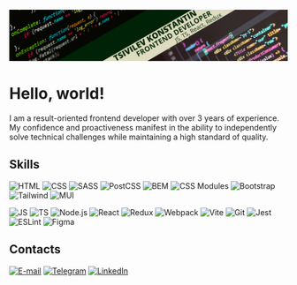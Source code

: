 ![Header](https://github.com/Lasterius/Lasterius/blob/main/header.png)

# Hello, world!

I am a result-oriented frontend developer with over 3 years of experience. My confidence and proactiveness manifest in the ability to independently solve technical challenges while maintaining a high standard of quality.

## Skills

![HTML](https://img.shields.io/badge/-HTML-002206?style=plastic&logo=html5)
![CSS](https://img.shields.io/badge/-CSS-002206?style=plastic&logo=css3&logoColor=1572B6)
![SASS](https://img.shields.io/badge/-SASS-002206?style=plastic&logo=sass&logoColor=#CC6699)
![PostCSS](https://img.shields.io/badge/-PostCSS-002206?style=plastic&logo=postcss&logoColor=#DD3A0A)
![BEM](https://img.shields.io/badge/-BEM-002206?style=plastic&logo=bem&logoColor=#000000)
![CSS Modules](https://img.shields.io/badge/-CSS%20Modules-002206?style=plastic&logo=cssmodules&logoColor=#000000)
![Bootstrap](https://img.shields.io/badge/-Bootstrap-002206?style=plastic&logo=bootstrap&logoColor=#7952B3)
![Tailwind](https://img.shields.io/badge/-Tailwind-002206?style=plastic&logo=tailwindcss&logoColor=#06B6D4)
![MUI](https://img.shields.io/badge/-MUI-002206?style=plastic&logo=mui&logoColor=#007FFF)

![JS](https://img.shields.io/badge/-JS-002206?style=plastic&logo=javascript)
![TS](https://img.shields.io/badge/-TS-002206?style=plastic&logo=typescript&logoColor=#3178C6)
![Node.js](https://img.shields.io/badge/-Node.js-002206?style=plastic&logo=nodedotjs&logoColor=#339933)
![React](https://img.shields.io/badge/-React-002206?style=plastic&logo=react)
![Redux](https://img.shields.io/badge/-Redux-002206?style=plastic&logo=redux&logoColor=#764ABC)
![Webpack](https://img.shields.io/badge/-Webpack-002206?style=plastic&logo=webpack&logoColor=#8DD6F9)
![Vite](https://img.shields.io/badge/-Vite-002206?style=plastic&logo=vite&logoColor=#646CFF)
![Git](https://img.shields.io/badge/-Git-002206?style=plastic&logo=Git&logoColor=#F05032)
![Jest](https://img.shields.io/badge/-Jest-002206?style=plastic&logo=jest&logoColor=C21325)
![ESLint](https://img.shields.io/badge/-ESLint-002206?style=plastic&logo=eslint&logoColor=4B32C3)
![Figma](https://img.shields.io/badge/-Figma-002206?style=plastic&logo=figma&logoColor=#F24E1E)

## Contacts

[![E-mail](https://img.shields.io/badge/-E‒mail-002206?style=plastic&logo=gmail)](mailto:tsivilev.dev@gmail.com)
[![Telegram](https://img.shields.io/badge/-Telegram-002206?style=plastic&logo=telegram)](https://telegram.me/tsivilev_dev)
[![LinkedIn](https://img.shields.io/badge/-LinkedIn-002206?style=plastic&logo=linkedin&logoColor=#0A66C2)](https://www.linkedin.com/in/tsivilev-konstantin/)
